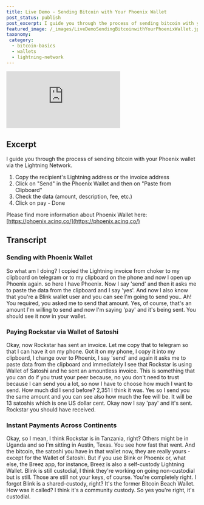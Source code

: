 ```yaml
---
title: Live Demo - Sending Bitcoin with Your Phoenix Wallet
post_status: publish
post_excerpt: I guide you through the process of sending bitcoin with your Phoenix wallet via the Lightning Network.
featured_image: /_images/LiveDemoSendingBitcoinwithYourPhoenixWallet.jpg
taxonomy:
 category:
  - bitcoin-basics
  - wallets
  - lightning-network
---
```


<iframe src="https://player.vimeo.com/video/1019655974?badge=0&amp;autopause=0&amp;player_id=0&amp;app_id=58479" frameborder="0" allow="autoplay; fullscreen; picture-in-picture; clipboard-write; encrypted-media" title="Live Demo: Sending Bitcoin with Your Phoenix Wallet"></iframe>

<div style="margin-bottom:30px;"></div>

## Excerpt

I guide you through the process of sending bitcoin with your Phoenix wallet via the Lightning Network.

1. Copy the recipient's Lightning address or the invoice address
2. Click on "Send" in the Phoenix Wallet and then on "Paste from Clipboard"
3. Check the data (amount, description, fee, etc.)
4. Click on pay - Done


Please find more information about Phoenix Wallet here: [https://phoenix.acinq.co/](https://phoenix.acinq.co/)

## Transcript

### Sending with Phoenix Wallet

So what am I doing? I copied the Lightning invoice from choker to my clipboard on telegram or to my clipboard on the phone and now I open up Phoenix again. so here I have Phoenix. Now I say 'send' and then it asks me to paste the data from the clipboard and I say 'yes'. And now I also know that you're a Blink wallet user and you can see I'm going to send you.. Ah! You required, you asked me to send that amount. Yes, of course, that's an amount I'm willing to send and now I'm saying 'pay' and it's being sent. You should see it now in your wallet.

### Paying Rockstar via Wallet of Satoshi

Okay, now Rockstar has sent an invoice. Let me copy that to telegram so that I can have it on my phone. Got it on my phone, I copy it into my clipboard, I change over to Phoenix, I say 'send' and again it asks me to paste data from the clipboard and immediately I see that Rockstar is using Wallet of Satoshi and he sent an amountless invoice. This is something that you can do if you trust your peer because, no you don't need to trust because I can send you a lot, so now I have to choose how much I want to send. How much did I send before? 2,351 I think it was. Yes so I send you the same amount and you can see also how much the fee will be. It will be 13 satoshis which is one US dollar cent. Okay now I say 'pay' and it's sent. Rockstar you should have received.

### Instant Payments Across Continents

Okay, so I mean, I think Rockstar is in Tanzania, right? Others might be in Uganda and so I'm sitting in Austin, Texas. You see how fast that went. And the bitcoin, the satoshi you have in that wallet now, they are really yours - except for the Wallet of Satoshi. But if you use Blink or Phoenix or, what else, the Breez app, for instance, Breez is also a self-custody Lightning Wallet. Blink is still custodial, I think they're working on going non-custodial but is still. Those are still not your keys, of course. You're completely right. I forgot Blink is a shared-custody, right? It's the former Bitcoin Beach Wallet. How was it called? I think it's a community custody. So yes you're right, it's custodial.
